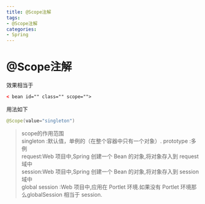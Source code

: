 ```yaml
---
title: @Scope注解
tags: 
- @Scope注解
categories: 
- Spring 
---
```


# @Scope注解

效果相当于
```xml
< bean id="" class="" scope="">
```

用法如下
```java
@Scope(value="singleton")
```

>scope的作用范围  
>singleton :默认值，单例的（在整个容器中只有一个对象）.
>prototype :多例  
>request:Web 项目中,Spring 创建一个 Bean 的对象,将对象存入到 request 域中  
>session:Web 项目中,Spring 创建一个 Bean 的对象,将对象存入到 session 域中  
>global session	:Web 项目中,应用在 Portlet 环境.如果没有 Portlet 环境那么globalSession 相当于 session.
